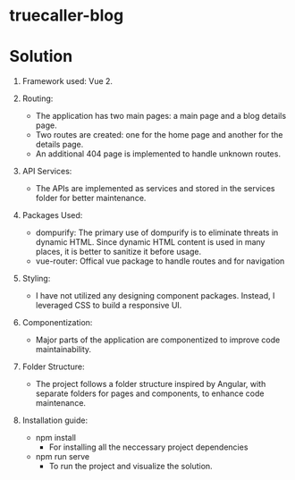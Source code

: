 # truecaller-blog
# Solution

1. Framework used: Vue 2.

2. Routing:
    - The application has two main pages: a main page and a blog details page.
    - Two routes are created: one for the home page and another for the details page.
    - An additional 404 page is implemented to handle unknown routes.

3. API Services:
    - The APIs are implemented as services and stored in the services folder for better maintenance.

4. Packages Used:
    - dompurify: The primary use of dompurify is to eliminate threats in dynamic HTML. Since dynamic HTML content is used in many places, it is better to sanitize it before usage.
    - vue-router: Offical vue package to handle routes and for navigation 

5. Styling:
    - I have not utilized any designing component packages. Instead, I leveraged CSS to build a responsive UI.

6. Componentization:
    - Major parts of the application are componentized to improve code maintainability.

7. Folder Structure:
    - The project follows a folder structure inspired by Angular, with separate folders for pages and components, to enhance code maintenance.

8. Installation guide:
    -  npm install
        - For installing all the neccessary project dependencies
    -   npm run serve 
        - To run the project and visualize the solution.